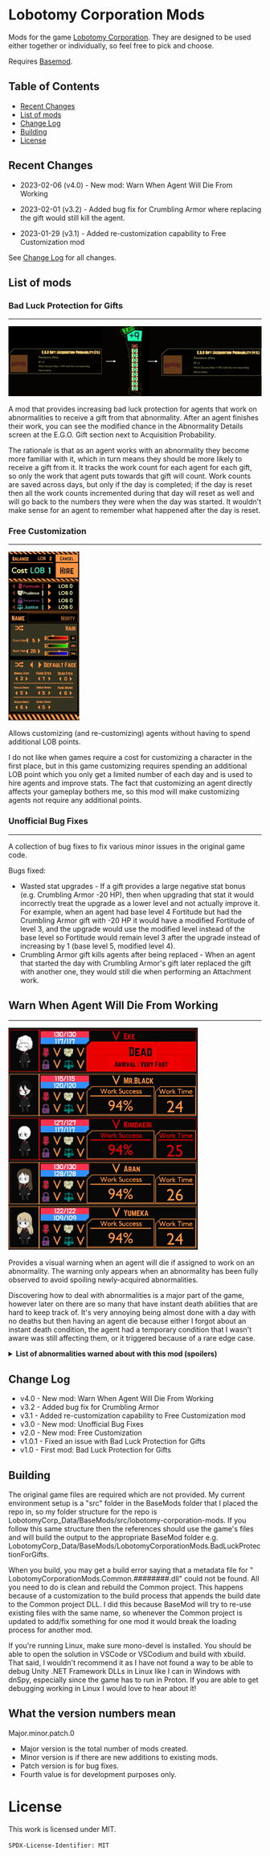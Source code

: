 # Lobotomy Corporation Mods

Mods for the
game [Lobotomy Corporation](https://store.steampowered.com/app/568220/Lobotomy_Corporation__Monster_Management_Simulation/).
They are designed to be used either together or individually, so feel free to
pick and choose.

Requires [Basemod](https://www.nexusmods.com/lobotomycorporation/mods/2).

## Table of Contents

* [Recent Changes](#recent-changes)
* [List of mods](#list-of-mods)
* [Change Log](#change-log)
* [Building](#building)
* [License](#license)

## Recent Changes

* 2023-02-06 (v4.0) - New mod: Warn When Agent Will Die From Working

* 2023-02-01 (v3.2) - Added bug fix for Crumbling Armor where replacing the gift
  would still kill the agent.

* 2023-01-29 (v3.1) - Added re-customization capability to Free Customization
  mod

See [Change Log](#change-log) for all changes.

## List of mods

### Bad Luck Protection for Gifts

***
![Bad Luck Protection for Gifts example](https://raw.githubusercontent.com/ctristan/lobotomy-corporation-mods/assets/bad-luck-protection.png)

A mod that provides increasing bad luck protection for agents that work on
abnormalities to receive a gift from that abnormality. After an agent finishes
their work, you can see the modified chance in the Abnormality Details screen at
the E.G.O. Gift section next to Acquisition Probability.

The rationale is that as an agent works with an abnormality they become more
familiar with it, which in turn means they should be more likely to receive a
gift from it. It tracks the work count for each agent for each gift, so only the
work that agent puts towards that gift will count. Work counts are saved across
days, but only if the day is completed; if the day is reset then all the work
counts incremented during that day will reset as well and will go back to the
numbers they were when the day was started. It wouldn't make sense for an agent
to remember what happened after the day is reset.

### Free Customization

***
![Free Customization example](https://raw.githubusercontent.com/ctristan/lobotomy-corporation-mods/assets/free-customization.png)

Allows customizing (and re-customizing) agents without having to spend
additional LOB points.

I do not like when games require a cost for customizing a character in the first
place, but in this game customizing requires spending an additional LOB point
which you only get a limited number of each day and is used to hire agents and
improve stats. The fact that customizing an agent directly affects your gameplay
bothers me, so this mod will make customizing agents not require any additional
points.

### Unofficial Bug Fixes

***
A collection of bug fixes to fix various minor issues in the original game code.

Bugs fixed:

* Wasted stat upgrades - If a gift provides a large negative stat bonus (e.g.
  Crumbling Armor -20 HP), then when upgrading that stat it would incorrectly
  treat the upgrade as a lower level and not actually improve it. For example,
  when an agent had base level 4 Fortitude but had the Crumbling Armor gift with
  -20 HP it would have a modified Fortitude of level 3, and the upgrade would
  use the modified level instead of the base level so Fortitude would remain
  level 3 after the upgrade instead of increasing by 1 (base level 5, modified
  level 4).
* Crumbling Armor gift kills agents after being replaced - When an agent that
  started the day with Crumbling Armor's gift later replaced the gift with
  another one, they would still die when performing an Attachment work.

## Warn When Agent Will Die From Working

***
![Free Customization example](https://raw.githubusercontent.com/ctristan/lobotomy-corporation-mods/assets/warn-when-agent-will-die-from-working.png)

Provides a visual warning when an agent will die if assigned to work on an abnormality. The warning only appears when an
abnormality has been fully observed to avoid spoiling newly-acquired abnormalities.

Discovering how to deal with abnormalities is a major part of the game, however later on there are so many that have
instant death abilities that are hard to keep track of. It's very annoying being almost done with a day with no deaths
but then having an agent die because either I forgot about an instant death condition, the agent had a temporary
condition that I wasn't aware was still affecting them, or it triggered because of a rare edge case.

<details>
<summary><b>List of abnormalities warned about with this mod (spoilers)</b></summary>
Provides warnings for the following abnormalities:

* Beauty and the Beast
* Bloodbath
* Blue Star
* Crumbling Armor
    * Includes gift
* Fairy Festival
* Happy Teddy Bear
* Laetitia
* Nothing There
* Parasite Tree
* Red Shoes
* Singing Machine
    * Includes when agent would die from receiving gift
* Spider Bud
* Void Dream
* Warm-Hearted Woodsman

</details>

## Change Log

* v4.0 - New mod: Warn When Agent Will Die From Working
* v3.2 - Added bug fix for Crumbling Armor
* v3.1 - Added re-customization capability to Free Customization mod
* v3.0 - New mod: Unofficial Bug Fixes
* v2.0 - New mod: Free Customization
* v1.0.1 - Fixed an issue with Bad Luck Protection for Gifts
* v1.0 - First mod: Bad Luck Protection for Gifts

## Building

The original game files are required which are not provided. My current
environment setup is a "src" folder in the BaseMods folder that I placed the
repo in, so my folder structure for the repo is
LobotomyCorp_Data/BaseMods/src/lobotomy-corporation-mods. If you follow this
same structure then the references should use the game's files and will build
the output to the appropriate BaseMod folder e.g.
LobotomyCorp_Data/BaseMods/LobotomyCorporationMods.BadLuckProtectionForGifts.

When you build, you may get a build error saying that a metadata file for "
LobotomyCorporationMods.Common.########.dll" could not be found. All you need to
do is clean and rebuild the Common project. This happens because of a
customization to the build process that appends the build date to the Common
project DLL. I did this because BaseMod will try to re-use existing files with
the same name, so whenever the Common project is updated to add/fix something
for one mod it would break the loading process for another mod.

If you're running Linux, make sure mono-devel is installed. You should be able
to open the solution in VSCode or VSCodium and build with xbuild. That said, I
wouldn't recommend it as I have not found a way to be able to debug Unity .NET
Framework DLLs in Linux like I can in Windows with dnSpy, especially since the
game has to run in Proton. If you are able to get debugging working in Linux I
would love to hear about it!

## What the version numbers mean

Major.minor.patch.0

* Major version is the total number of mods created.
* Minor version is if there are new additions to existing mods.
* Patch version is for bug fixes.
* Fourth value is for development purposes only.

# License

This work is licensed under MIT.

`SPDX-License-Identifier: MIT`
